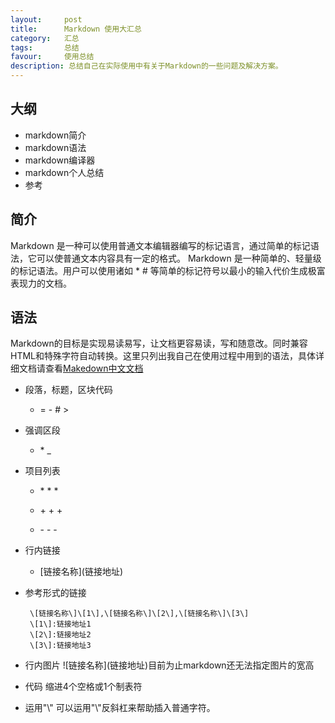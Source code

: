 ```yaml
---
layout:     post
title:      Markdown 使用大汇总
category:   汇总
tags:       总结
favour:     使用总结
description: 总结自己在实际使用中有关于Markdown的一些问题及解决方案。
---
```



## 大纲

* markdown简介
* markdown语法
* markdown编译器
* markdown个人总结
* 参考

## 简介

Markdown 是一种可以使用普通文本编辑器编写的标记语言，通过简单的标记语法，它可以使普通文本内容具有一定的格式。
Markdown 是一种简单的、轻量级的标记语法。用户可以使用诸如 \* \# 等简单的标记符号以最小的输入代价生成极富表现力的文档。

## 语法
Markdown的目标是实现易读易写，让文档更容易读，写和随意改。同时兼容HTML和特殊字符自动转换。这里只列出我自己在使用过程中用到的语法，具体详细文档请查看[Makedown中文文档](http://www.appinn.com/markdown/)

* 段落，标题，区块代码
   * \=
     \-
     \#
     \>
* 强调区段
   * \*
     \_
* 项目列表
   * \*
     \*
     \*

   * \+
     \+
     \+

   * \-
     \-
     \-
* 行内链接
   * \[链接名称\]\(链接地址\)
* 参考形式的链接

       \[链接名称\]\[1\],\[链接名称\]\[2\],\[链接名称\]\[3\]
       \[1\]:链接地址1
       \[2\]:链接地址2
       \[3\]:链接地址3

* 行内图片
    \!\[链接名称\]\(链接地址\)目前为止markdown还无法指定图片的宽高
* 代码
    缩进4个空格或1个制表符
* 运用"\\"
    可以运用"\\"反斜杠来帮助插入普通字符。



